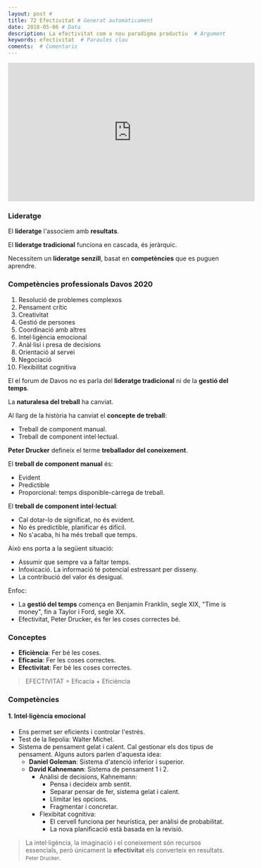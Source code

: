 ```yaml
---
layout: post #
title: 72 Efectivitat # Generat automàticament
date: 2018-05-06 # Data
description: La efectivitat com a nou paradigma productiu  # Argument
keywords: efectivitat  # Paraules clau
coments:  # Comentaris
---
```


<iframe width="560" height="315" src="https://www.youtube.com/embed/Qb6DwIsaxXU?start=100" frameborder="0" allow="autoplay; encrypted-media" allowfullscreen></iframe>




### Lideratge

El **lideratge** l'associem amb **resultats**.

El **lideratge tradicional** funciona en cascada, és jeràrquic.

Necessitem un **lideratge senzill**, basat en **competències** que es puguen aprendre.


### Competències professionals Davos 2020

1. Resolució de problemes complexos
2. Pensament crític
3. Creativitat
4. Gestió de persones
5. Coordinació amb altres
6. Intel·ligència emocional
7. Anàl·lisi i presa de decisions
8. Orientació al servei
9. Negociació
10. Flexibilitat cognitiva

El el forum de Davos no es parla del **lideratge tradicional** ni de la **gestió del temps**.

La **naturalesa del treball** ha canviat.

Al llarg de la història ha canviat el **concepte de treball**:

- Treball de component manual.
- Treball de component intel·lectual.


**Peter Drucker** defineix el terme **treballador del coneixement**.

El **treball de component  manual** és:

- Evident
- Predictible
- Proporcional: temps disponible-càrrega de treball.


El **treball de component intel·lectual**:

- Cal dotar-lo de significat, no és evident.
- No és predictible, planificar és difícil.
- No s'acaba, hi ha més treball que temps.


Això ens porta a la següent situació:

- Assumir que sempre va a faltar temps.
- Infoxicació. La informació té potencial estressant per disseny.
- La contribució del valor és desigual.


Enfoc:

- La **gestió del temps** comença en Benjamin Franklin, segle XIX, "Time is money", fin a Taylor i Ford, segle XX.
- Efectivitat, Peter Drucker, és fer les coses correctes bé.

### Conceptes

- **Eficiència**: Fer bé les coses.
- **Eficacia**: Fer les coses correctes.
- **Efectivitat**: Fer bé les coses correctes.

> EFECTIVITAT = Eficacia + Eficiència

### Competències

#### 1. Intel·ligència emocional

- Ens permet ser eficients i controlar l'estrés.
- Test de la llepolia: Walter Michel.
- Sistema de pensament gelat i calent. Cal gestionar els dos tipus de pensament. Alguns autors parlen d'aquesta idea:
    - **Daniel Goleman**: Sistema d'atenció inferior i superior.
    - **David Kahnemann**: Sistema de pensament 1 i 2.
        - Anàlisi de decisions, Kahnemann:
            - Pensa i decideix amb sentit.
            - Separar pensar de fer, sistema gelat i calent.
            - Llimitar les opcions.
            - Fragmentar i concretar.
        - Flexibitat cognitiva:
            - El cervell funciona per heurística, per anàlisi de probabilitat.
            - La nova planificació està basada en la revisió.

> La intel·ligència, la imaginació i el coneixement són recursos essencials, però únicament la **efectivitat** els converteix en resultats. <small>Peter Drucker</small>.


